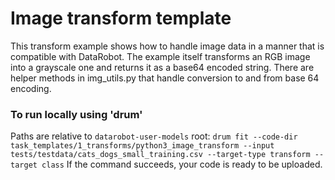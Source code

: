 # Image transform template

This transform example shows how to handle image data in a manner that is compatible
with DataRobot.  The example itself transforms an RGB image into a grayscale one and returns
it as a base64 encoded string.  There are helper methods in img_utils.py that handle conversion
to and from base 64 encoding.  

### To run locally using 'drum'
Paths are relative to `datarobot-user-models` root:
`drum fit --code-dir task_templates/1_transforms/python3_image_transform --input tests/testdata/cats_dogs_small_training.csv --target-type transform --target class`
If the command succeeds, your code is ready to be uploaded. 